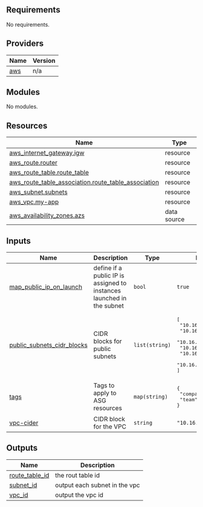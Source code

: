 ## Requirements

No requirements.

## Providers

| Name | Version |
|------|---------|
| <a name="provider_aws"></a> [aws](#provider\_aws) | n/a |

## Modules

No modules.

## Resources

| Name | Type |
|------|------|
| [aws_internet_gateway.igw](https://registry.terraform.io/providers/hashicorp/aws/latest/docs/resources/internet_gateway) | resource |
| [aws_route.router](https://registry.terraform.io/providers/hashicorp/aws/latest/docs/resources/route) | resource |
| [aws_route_table.route_table](https://registry.terraform.io/providers/hashicorp/aws/latest/docs/resources/route_table) | resource |
| [aws_route_table_association.route_table_association](https://registry.terraform.io/providers/hashicorp/aws/latest/docs/resources/route_table_association) | resource |
| [aws_subnet.subnets](https://registry.terraform.io/providers/hashicorp/aws/latest/docs/resources/subnet) | resource |
| [aws_vpc.my-app](https://registry.terraform.io/providers/hashicorp/aws/latest/docs/resources/vpc) | resource |
| [aws_availability_zones.azs](https://registry.terraform.io/providers/hashicorp/aws/latest/docs/data-sources/availability_zones) | data source |

## Inputs

| Name | Description | Type | Default | Required |
|------|-------------|------|---------|:--------:|
| <a name="input_map_public_ip_on_launch"></a> [map\_public\_ip\_on\_launch](#input\_map\_public\_ip\_on\_launch) | define if a public IP is assigned to instances launched in the subnet | `bool` | `true` | no |
| <a name="input_public_subnets_cidr_blocks"></a> [public\_subnets\_cidr\_blocks](#input\_public\_subnets\_cidr\_blocks) | CIDR blocks for public subnets | `list(string)` | <pre>[<br>  "10.16.0.0/19",<br>  "10.16.32.0/19",<br>  "10.16.64.0/19",<br>  "10.16.96.0/19",<br>  "10.16.128.0/19",<br>  "10.16.160.0/19"<br>]</pre> | no |
| <a name="input_tags"></a> [tags](#input\_tags) | Tags to apply to ASG resources | `map(string)` | <pre>{<br>  "company": "fawry",<br>  "team": "devops"<br>}</pre> | no |
| <a name="input_vpc-cider"></a> [vpc-cider](#input\_vpc-cider) | CIDR block for the VPC | `string` | `"10.16.0.0/16"` | no |

## Outputs

| Name | Description |
|------|-------------|
| <a name="output_route_table_id"></a> [route\_table\_id](#output\_route\_table\_id) | the rout table id |
| <a name="output_subnet_id"></a> [subnet\_id](#output\_subnet\_id) | output each subnet in the vpc |
| <a name="output_vpc_id"></a> [vpc\_id](#output\_vpc\_id) | output the vpc id |